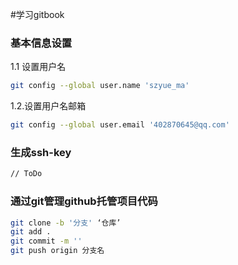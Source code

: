 
#学习gitbook

###  基本信息设置

  1.1 设置用户名
```bash
git config --global user.name 'szyue_ma'	
```
  1.2.设置用户名邮箱
```bash
git config --global user.email '402870645@qq.com'
```

###  生成ssh-key

```bash
// ToDo
```

###  通过git管理github托管项目代码

```bash
git clone -b '分支' ‘仓库’
git add .
git commit -m ''
git push origin 分支名
```